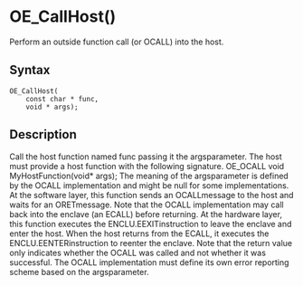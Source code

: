 # OE_CallHost()

Perform an outside function call (or OCALL) into the host.

## Syntax

    OE_CallHost(
        const char * func,
        void * args);
## Description 

Call the host function named func passing it the argsparameter. The host must provide a host function with the following signature. OE_OCALL void MyHostFunction(void* args);
The meaning of the argsparameter is defined by the OCALL implementation and might be null for some implementations.
At the software layer, this function sends an OCALLmessage to the host and waits for an ORETmessage. Note that the OCALL implementation may call back into the enclave (an ECALL) before returning.
At the hardware layer, this function executes the ENCLU.EEXITinstruction to leave the enclave and enter the host. When the host returns from the ECALL, it executes the ENCLU.EENTERinstruction to reenter the enclave.
Note that the return value only indicates whether the OCALL was called and not whether it was successful. The OCALL implementation must define its own error reporting scheme based on the argsparameter.

